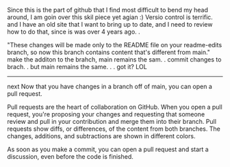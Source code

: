 Since this is the part of github that I find most difficult to bend my head around, I am goin over this skil piece yet agian :) Versio control is terrific. and I have an old site that I want to bring up to date, and I need to review how to do that, since is was over 4 years ago. .


"These changes will be made only to the README file on your readme-edits branch, so now this branch contains content that's different from main."
make the additon to the brahch, main  remains the sam. .  commit changes to brach. .  but main remains the same. . . got it? LOL 

_______
next Now that you have changes in a branch off of main, you can open a pull request.

Pull requests are the heart of collaboration on GitHub. When you open a pull request, you're proposing your changes and requesting that someone review and pull in your contribution and merge them into their branch. Pull requests show diffs, or differences, of the content from both branches. The changes, additions, and subtractions are shown in different colors.

As soon as you make a commit, you can open a pull request and start a discussion, even before the code is finished.
